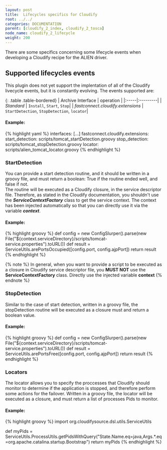 ```yaml
---
layout: post
title:  Lifecycles specifics for Cloudify
root: ../../
categories: DOCUMENTATION
parent: [cloudify_2_index, cloudify_2_tosca]
node_name: cloudify_2_lifecycle
weight: 200
---
```


There are some specifics concerning some lifecycle events when developing a Cloudify recipe for the ALIEN driver.

## Supported lifecycles events ##
This plugin does not yet support the implentation of all of the Cloudify livecycle events, but it is constantly evolving.
The events supported are:

{: .table .table-bordered}
| Archive Interface | operation |
|:-----|:---------|
| *Standard*  | `Install`, `Start`, `Stop`|
| *fastconnect.cloudify.extensions* | `StartDetection`, `StopDetection`, `locator`|

#### Example: ####

{% highlight yaml %}
interfaces:
  [...]
    fastconnect.cloudify.extensions:
	    start_detection: scripts/tomcat_startDetection.groovy
	    stop_detection: scripts/tomcat_stopDetection.groovy
	    locator: scripts/alien_tomcat_locator.groovy
{% endhighlight %}


### StartDetection ###
You can provide a start detection routine, and it should be written in a groovy file, and must return a boolean: True if the routine ended well, and false if not.  
The routine will be executed as a Cloudify closure, in the service descriptor file. Therefore, as stated in the Cloudify documentation, you shouldn't use the ***ServiceContextFactory*** class to get the service context. The context has been injected automatically so that you can directly use it via the variable ***context***.

#### Example: ####
{% highlight groovy %}
def config = new ConfigSlurper().parse(new File("${context.serviceDirectory}/scripts/tomcat-service.properties").toURL())
def result = ServiceUtils.arePortsOccupied([config.port, config.ajpPort])
return result
{% endhighlight %}


{% note %}
In general, when you want to provide a script to be executed as a closure in Cloudify service descriptor file, you **MUST NOT** use the **ServiceContextFactory** class. Directly use the injected variable **context**
{% endnote %}

### StopDetection ###
Similar to the case of start detection, written in a groovy file, the stopDetection routine will be executed as a closure must and return a boolean value.

#### Example: ####
{% highlight groovy %}
def config = new ConfigSlurper().parse(new File("${context.serviceDirectory}/scripts/tomcat-service.properties").toURL())
def result = ServiceUtils.arePortsFree([config.port, config.ajpPort])
return result
{% endhighlight %}

### Locators ###
The locator allows you to specify the proccesses that Cloudify should monitor to determine if the application is stopped, and therefore perform some actions for the failover.
Written in a groovy file, the locator will be executed as a closure, and must return a list of processes Pids to monitor.

#### Example: ####
{% highlight groovy %}
import org.cloudifysource.dsl.utils.ServiceUtils

def myPids = ServiceUtils.ProcessUtils.getPidsWithQuery("State.Name.eq=java,Args.*.eq=org.apache.catalina.startup.Bootstrap")
return myPids
{% endhighlight %}
